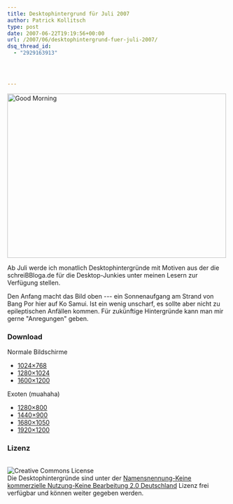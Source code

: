 ```yaml
---
title: Desktophintergrund für Juli 2007
author: Patrick Kollitsch
type: post
date: 2007-06-22T19:19:56+00:00
url: /2007/06/desktophintergrund-fuer-juli-2007/
dsq_thread_id:
  - "2929163913"




---
```

<div class="flickr">
  <a href="http://www.flickr.com/photos/schreibblogade/554357154/" title="Photo Sharing"><img src="//farm2.static.flickr.com/1090/554357154_6ef80953af.jpg" width="500" height="375" alt="Good Morning" /></a>
</div>

Ab Juli werde ich monatlich Desktophintergründe mit Motiven aus der die schreiBBloga.de für die Desktop-Junkies unter meinen Lesern zur Verfügung stellen. 

Den Anfang macht das Bild oben --- ein Sonnenaufgang am Strand von Bang Por hier auf Ko Samui. Ist ein wenig unscharf, es sollte aber nicht zu epileptischen Anfällen kommen. Für zukünftige Hintergründe kann man mir gerne "Anregungen" geben.

### Download

Normale Bildschirme

  * [1024&#215;768][1]
  * [1280&#215;1024][2]
  * [1600&#215;1200][3]

Exoten (muahaha)

  * [1280&#215;800][4]
  * [1440&#215;900][5]
  * [1680&#215;1050][6]
  * [1920&#215;1200][7]

### Lizenz

<a rel="license" href="http://creativecommons.org/licenses/by-nc-nd/2.0/de/"><br /> <img alt="Creative Commons License" style="display:inline;float:left;margin-right:10px;" src="//i.creativecommons.org/l/by-nc-nd/2.0/de/88x31.png" /><br /> </a> Die Desktophintergründe sind unter der <a about="urn:sha1:IFJPLI455BJTVQNSBJAJ3FUMCHMNJDJS" rel="license" href="http://creativecommons.org/licenses/by-nc-nd/2.0/de/">Namensnennung-Keine kommerzielle Nutzung-Keine Bearbeitung 2.0 Deutschland</a> Lizenz frei verfügbar und können weiter gegeben werden.

 [1]: http://die.schreibbloga.de/file_download/1
 [2]: http://die.schreibbloga.de/file_download/2
 [3]: http://die.schreibbloga.de/file_download/5
 [4]: http://die.schreibbloga.de/file_download/3
 [5]: http://die.schreibbloga.de/file_download/4
 [6]: http://die.schreibbloga.de/file_download/6
 [7]: http://die.schreibbloga.de/file_download/7